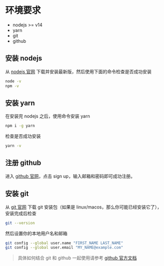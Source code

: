 # 环境要求

- nodejs >= v14
- yarn
- git
- github

## 安装 nodejs

从 [nodejs 官网](https://nodejs.org/en/) 下载并安装最新版，然后使用下面的命令检查是否成功安装

```sh
node -v
npm -v
```

## 安装 yarn

在安装完 nodejs 之后，使用命令安装 yarn

```sh
npm i -g yarn
```

检查是否成功安装

```sh
yarn -v
```

## 注册 github

进入 [github 官网](https://github.com/)，点击 sign up，输入邮箱和密码即可成功注册。

## 安装 git

从 [git 官网](https://git-scm.com/) 下载 git 安装包（如果是 linux/macos，那么你可能已经安装它了），安装完成后检查

```sh
git --version
```

然后设置你的本地用户名和邮箱

```sh
git config --global user.name "FIRST_NAME LAST_NAME"
git config --global user.email "MY_NAME@example.com"
```

> 具体如何结合 git 和 github 一起使用请参考 [github 官方文档](https://docs.github.com/cn/github/getting-started-with-github/quickstart/set-up-git)
